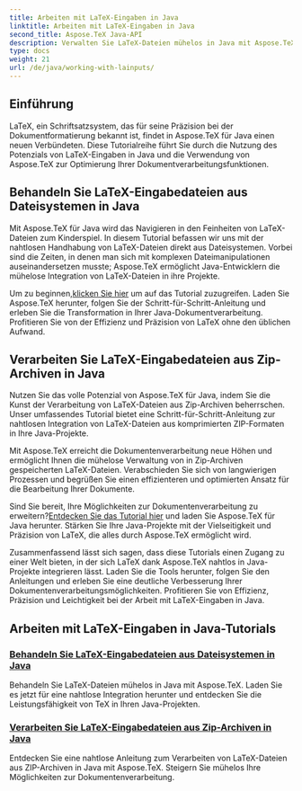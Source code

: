 ```yaml
---
title: Arbeiten mit LaTeX-Eingaben in Java
linktitle: Arbeiten mit LaTeX-Eingaben in Java
second_title: Aspose.TeX Java-API
description: Verwalten Sie LaTeX-Dateien mühelos in Java mit Aspose.TeX. Entdecken Sie die nahtlose Integration, laden Sie es jetzt herunter und nutzen Sie die Leistungsfähigkeit von TeX in Ihren Java-Projekten für eine verbesserte Dokumentenverarbeitung.
type: docs
weight: 21
url: /de/java/working-with-lainputs/
---
```

## Einführung

LaTeX, ein Schriftsatzsystem, das für seine Präzision bei der Dokumentformatierung bekannt ist, findet in Aspose.TeX für Java einen neuen Verbündeten. Diese Tutorialreihe führt Sie durch die Nutzung des Potenzials von LaTeX-Eingaben in Java und die Verwendung von Aspose.TeX zur Optimierung Ihrer Dokumentverarbeitungsfunktionen.

## Behandeln Sie LaTeX-Eingabedateien aus Dateisystemen in Java

Mit Aspose.TeX für Java wird das Navigieren in den Feinheiten von LaTeX-Dateien zum Kinderspiel. In diesem Tutorial befassen wir uns mit der nahtlosen Handhabung von LaTeX-Dateien direkt aus Dateisystemen. Vorbei sind die Zeiten, in denen man sich mit komplexen Dateimanipulationen auseinandersetzen musste; Aspose.TeX ermöglicht Java-Entwicklern die mühelose Integration von LaTeX-Dateien in ihre Projekte.

 Um zu beginnen,[klicken Sie hier](./file-system-input/) um auf das Tutorial zuzugreifen. Laden Sie Aspose.TeX herunter, folgen Sie der Schritt-für-Schritt-Anleitung und erleben Sie die Transformation in Ihrer Java-Dokumentverarbeitung. Profitieren Sie von der Effizienz und Präzision von LaTeX ohne den üblichen Aufwand.

## Verarbeiten Sie LaTeX-Eingabedateien aus Zip-Archiven in Java

Nutzen Sie das volle Potenzial von Aspose.TeX für Java, indem Sie die Kunst der Verarbeitung von LaTeX-Dateien aus Zip-Archiven beherrschen. Unser umfassendes Tutorial bietet eine Schritt-für-Schritt-Anleitung zur nahtlosen Integration von LaTeX-Dateien aus komprimierten ZIP-Formaten in Ihre Java-Projekte.

Mit Aspose.TeX erreicht die Dokumentenverarbeitung neue Höhen und ermöglicht Ihnen die mühelose Verwaltung von in Zip-Archiven gespeicherten LaTeX-Dateien. Verabschieden Sie sich von langwierigen Prozessen und begrüßen Sie einen effizienteren und optimierten Ansatz für die Bearbeitung Ihrer Dokumente.

 Sind Sie bereit, Ihre Möglichkeiten zur Dokumentenverarbeitung zu erweitern?[Entdecken Sie das Tutorial hier](./zip-archive-input/) und laden Sie Aspose.TeX für Java herunter. Stärken Sie Ihre Java-Projekte mit der Vielseitigkeit und Präzision von LaTeX, die alles durch Aspose.TeX ermöglicht wird.

Zusammenfassend lässt sich sagen, dass diese Tutorials einen Zugang zu einer Welt bieten, in der sich LaTeX dank Aspose.TeX nahtlos in Java-Projekte integrieren lässt. Laden Sie die Tools herunter, folgen Sie den Anleitungen und erleben Sie eine deutliche Verbesserung Ihrer Dokumentenverarbeitungsmöglichkeiten. Profitieren Sie von Effizienz, Präzision und Leichtigkeit bei der Arbeit mit LaTeX-Eingaben in Java.
## Arbeiten mit LaTeX-Eingaben in Java-Tutorials
### [Behandeln Sie LaTeX-Eingabedateien aus Dateisystemen in Java](./file-system-input/)
Behandeln Sie LaTeX-Dateien mühelos in Java mit Aspose.TeX. Laden Sie es jetzt für eine nahtlose Integration herunter und entdecken Sie die Leistungsfähigkeit von TeX in Ihren Java-Projekten.
### [Verarbeiten Sie LaTeX-Eingabedateien aus Zip-Archiven in Java](./zip-archive-input/)
Entdecken Sie eine nahtlose Anleitung zum Verarbeiten von LaTeX-Dateien aus ZIP-Archiven in Java mit Aspose.TeX. Steigern Sie mühelos Ihre Möglichkeiten zur Dokumentenverarbeitung.